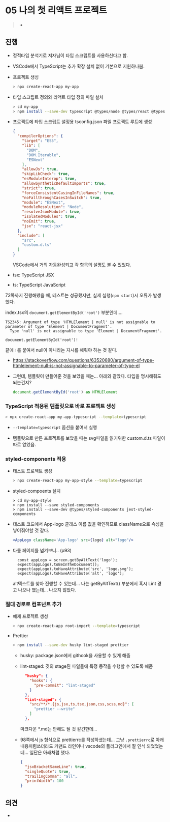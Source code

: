 # 05 나의 첫 리액트 프로젝트

> * 

## 진행

* 정적타입 분석기로 저자님이 타입 스크립트를 사용하신다고 함.

* VSCode에서 TypeScript는 추가 확장 설치 없이 기본으로 지원하나봄.

* 프로젝트 생성

  ```bash
  > npx create-react-app my-app
  ```

* 타입 스크립트 정의와 리액트 타입 정의 파일 설치

  ```bash
  > cd my-app
  > npm install --save-dev typescript @types/node @types/react @types/react-dom @types/jest
  ```

* 프로젝트에 타입 스크립트 설정용 tsconfig.json 파일 프로젝트 루트에 생성

  ```json
  {
    "compilerOptions": {
      "target": "ES5",
      "lib": [
        "DOM",
        "DOM.Iterable",
        "ESNext"
      ],
      "allowJs": true,    
      "skipLibCheck": true,
      "esModuleInterop": true,
      "allowSyntheticDefaultImports": true,
      "strict": true,
      "forceConsistentCasingInFileNames": true,
      "noFallthroughCasesInSwitch": true,
      "module": "ESNext",
      "moduleResolution": "Node",
      "resolveJsonModule": true,
      "isolatedModules": true,
      "noEmit": true,
      "jsx": "react-jsx"
    },
    "include": [
      "src",
      "custom.d.ts"
    ]
  }
  ```

  VSCode에서 거의 자동완성되고 각 항목의 설명도 볼 수 있었다.

* tsx: TypeScript JSX
* ts: TypeScript JavaScript

72쪽까지 진행해봤을 때, 테스트는 성공했지만, 실제 실행(`npm start`)시 오류가 발생했다.

index.tsx의  `document.getElementById('root')` 부분인데....

```
TS2345: Argument of type 'HTMLElement | null' is not assignable to parameter of type 'Element | DocumentFragment'.
  Type 'null' is not assignable to type 'Element | DocumentFragment'.
```

```
document.getElementById('root')!
```

끝에 `!`를 붙여서 null이 아니라는 지시를 해줘야 하는 것 같다.

* https://stackoverflow.com/questions/63520680/argument-of-type-htmlelement-null-is-not-assignable-to-parameter-of-type-el

* 그런데, 템플릿이 만들어준 것을 보았을 때는... 아래와 같았다. 타입을 명시해줘도 되는건지?

  ```javascript
  document.getElementById('root') as HTMLElement
  ```

  

### TypeScript 적용된 템플릿으로 바로 프로젝트 생성

```bash
> npx create-react-app my-app-typescript --template=typescript
```

* `--template=typescript` 옵션을 붙여서 실행

* 템플릿으로 만든 프로젝트를 보았을 때는 svg파일을 읽기위한 custom.d.ts 파일이 따로 없었음.



### styled-components 적용

* 테스트 프로젝트 생성
  ```bash
  > npx create-react-app my-app-style --template=typescript
  ```

* styled-compoents 설치

  ```
  > cd my-app-style
  > npm install --save styled-components
  > npm install --save-dev @types/styled-components jest-styled-components
  ```

* 테스트 코드에서 App-logo 클래스 이름 값을 확인하므로 className으로 속성을 넣어줘야할 것 같다.

  ```jsx
  <AppLogo className='App-logo' src={logo} alt="logo"/>
  ```

* 다름 페이지를 넘겨보니.. (p93)

  ```tsx
    const appLogo = screen.getByAltText('logo');
    expect(appLogo).toBeInTheDocument();
    expect(appLogo).toHaveAttribute('src', 'logo.svg');
    expect(appLogo).toHaveAttribute('alt', 'logo');
  ```

  alt텍스트를 찾아 진행할 수 있는데... 나는 getByAltText() 부분에서 혹시 Lint 경고 나오나 했는데... 나오지 않았다.



### 절대 경로로 컴포넌트 추가

* 예제 프로젝트 생성

  ```bash
  > npx create-react-app root-import --template=typescript
  ```

* Prettier

  ```bash
  > npm install --save-dev husky lint-staged prettier
  ```

  * husky: package.json에서 githook을 사용할 수 있게 해줌

  * lint-staged: 깃의 stage된 파일들에 특정 동작을 수행할 수 있도록 해줌

    ```json
      "husky": {
        "hooks": {
          "pre-commit": "lint-staged"
        }
      },
      "lint-staged": {
        "src/**/*.{js,jsx,ts,tsx,json,css,scss,md}": [
          "prettier --write"
        ]
      },
    ```

    마크다운 *.md는 안해도 될 것 같긴한데...

  * 98쪽에서 js 형식으로 prettierrc를 작성하셨는데... 그냥 `.prettierrc`로 아래 내용처럼쓰더라도 커맨드 라인이나 vscode의 플러그인에서 잘 인식 되었었는데... 일단은 아래처럼 했다.

    ```json
    {
      "jsxBracketSameLine": true,
      "singleQuote": true,
      "trailingComma": "all",
      "printWidth": 100
    }
    ```

    

    






## 의견

* 

